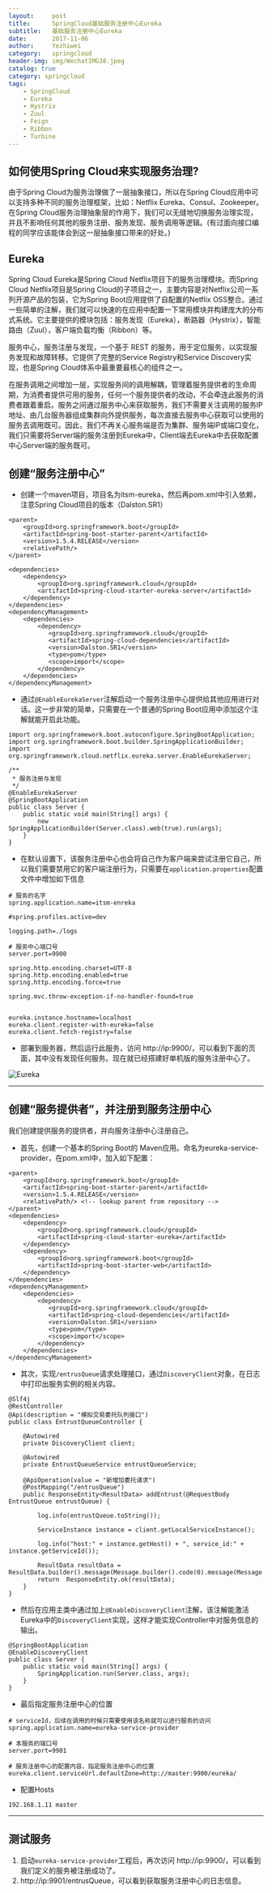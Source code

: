 ```yaml
---
layout:     post
title:      SpringCloud基础服务注册中心Eureka
subtitle:   基础服务注册中心Eureka
date:       2017-11-06
author:     Yezhiwei
category:   springcloud
header-img: img/WechatIMG38.jpeg
catalog: true
category: springcloud
tags:
    - SpringCloud
    - Eureka 
    - Hystrix 
    - Zuul 
    - Feign 
    - Ribbon 
    - Turbine
---
```



## 如何使用Spring Cloud来实现服务治理?

由于Spring Cloud为服务治理做了一层抽象接口，所以在Spring Cloud应用中可以支持多种不同的服务治理框架，比如：Netflix Eureka、Consul、Zookeeper。在Spring Cloud服务治理抽象层的作用下，我们可以无缝地切换服务治理实现，并且不影响任何其他的服务注册、服务发现、服务调用等逻辑。(有过面向接口编程的同学应该能体会到这一层抽象接口带来的好处。)

## Eureka

Spring Cloud Eureka是Spring Cloud Netflix项目下的服务治理模块。而Spring Cloud Netflix项目是Spring Cloud的子项目之一，主要内容是对Netflix公司一系列开源产品的包装，它为Spring Boot应用提供了自配置的Netflix OSS整合。通过一些简单的注解，我们就可以快速的在应用中配置一下常用模块并构建庞大的分布式系统。它主要提供的模块包括：服务发现（Eureka），断路器（Hystrix），智能路由（Zuul），客户端负载均衡（Ribbon）等。

服务中心，服务注册与发现，一个基于 REST 的服务，用于定位服务，以实现服务发现和故障转移。它提供了完整的Service Registry和Service Discovery实现，也是Spring Cloud体系中最重要最核心的组件之一。

在服务调用之间增加一层，实现服务间的调用解耦，管理着服务提供者的生命周期，为消费者提供可用的服务，任何一个服务提供者的改动，不会牵连此服务的消费者跟着重启。服务之间通过服务中心来获取服务，我们不需要关注调用的服务IP地址、由几台服务器组成集群向外提供服务，每次直接去服务中心获取可以使用的服务去调用既可。因此，我们不再关心服务端是否为集群、服务端IP或端口变化，我们只需要将Server端的服务注册到Eureka中，Client端去Eureka中去获取配置中心Server端的服务既可。

## 创建“服务注册中心”

* 创建一个maven项目，项目名为itsm-eureka，然后再pom.xml中引入依赖，注意Spring Cloud项目的版本（Dalston.SR1）

```
<parent>
    <groupId>org.springframework.boot</groupId>
    <artifactId>spring-boot-starter-parent</artifactId>
    <version>1.5.4.RELEASE</version>
    <relativePath/>
</parent>

<dependencies>
    <dependency>
        <groupId>org.springframework.cloud</groupId>
        <artifactId>spring-cloud-starter-eureka-server</artifactId>
    </dependency>
</dependencies>
<dependencyManagement>
    <dependencies>
        <dependency>
           <groupId>org.springframework.cloud</groupId>
           <artifactId>spring-cloud-dependencies</artifactId>
           <version>Dalston.SR1</version>
           <type>pom</type>
           <scope>import</scope>
        </dependency>
    </dependencies>
</dependencyManagement>
```

* 通过`@EnableEurekaServer`注解启动一个服务注册中心提供给其他应用进行对话。这一步非常的简单，只需要在一个普通的Spring Boot应用中添加这个注解就能开启此功能。

```
import org.springframework.boot.autoconfigure.SpringBootApplication;
import org.springframework.boot.builder.SpringApplicationBuilder;
import org.springframework.cloud.netflix.eureka.server.EnableEurekaServer;

/**
 * 服务注册与发现
 */
@EnableEurekaServer
@SpringBootApplication
public class Server {
    public static void main(String[] args) {
        new SpringApplicationBuilder(Server.class).web(true).run(args);
    }
}
```

* 在默认设置下，该服务注册中心也会将自己作为客户端来尝试注册它自己，所以我们需要禁用它的客户端注册行为，只需要在`application.properties`配置文件中增加如下信息

```
# 服务的名字
spring.application.name=itsm-enreka

#spring.profiles.active=dev

logging.path=./logs

# 服务中心端口号
server.port=9900

spring.http.encoding.charset=UTF-8
spring.http.encoding.enabled=true
spring.http.encoding.force=true

spring.mvc.throw-exception-if-no-handler-found=true


eureka.instance.hostname=localhost
eureka.client.register-with-eureka=false
eureka.client.fetch-registry=false
```

* 部署到服务器，然后运行此服务，访问 http://ip:9900/，可以看到下面的页面，其中没有发现任何服务。现在就已经搭建好单机版的服务注册中心了。

![Eureka](/img/spring-cloud-starter-dalston-1-1.png)

---

## 创建“服务提供者”，并注册到服务注册中心

我们创建提供服务的提供者，并向服务注册中心注册自己。

* 首先，创建一个基本的Spring Boot的 Maven应用。命名为eureka-service-provider，在pom.xml中，加入如下配置：

```
<parent> 
    <groupId>org.springframework.boot</groupId>
    <artifactId>spring-boot-starter-parent</artifactId>
    <version>1.5.4.RELEASE</version>
    <relativePath/> <!-- lookup parent from repository -->
</parent>
<dependencies>
    <dependency>
        <groupId>org.springframework.cloud</groupId>
        <artifactId>spring-cloud-starter-eureka</artifactId>
    </dependency>
    <dependency>
        <groupId>org.springframework.boot</groupId>
        <artifactId>spring-boot-starter-web</artifactId>
    </dependency>
</dependencies>
<dependencyManagement>
    <dependencies>
        <dependency>
           <groupId>org.springframework.cloud</groupId>
           <artifactId>spring-cloud-dependencies</artifactId>
           <version>Dalston.SR1</version>
           <type>pom</type>
           <scope>import</scope>
        </dependency>
    </dependencies>
</dependencyManagement>
```

* 其次，实现`/entrusQueue`请求处理接口，通过`DiscoveryClient`对象，在日志中打印出服务实例的相关内容。

```
@Slf4j
@RestController
@Api(description = "模拟交易委托队列接口")
public class EntrustQueueController {

    @Autowired
    private DiscoveryClient client;

    @Autowired
    private EntrustQueueService entrustQueueService;

    @ApiOperation(value = "新增加委托请求")
    @PostMapping("/entrusQueue")
    public ResponseEntity<ResultData> addEntrust(@RequestBody EntrustQueue entrustQueue) {

        log.info(entrustQueue.toString());

        ServiceInstance instance = client.getLocalServiceInstance();

        log.info("host:" + instance.getHost() + ", service_id:" + instance.getServiceId());

        ResultData resultData = ResultData.builder().message(Message.builder().code(0).message(Message.SUCCESS_MESSAGE).build()).build();
        return  ResponseEntity.ok(resultData);
    }
}
```

* 然后在应用主类中通过加上`@EnableDiscoveryClient`注解，该注解能激活Eureka中的`DiscoveryClient`实现，这样才能实现Controller中对服务信息的输出。

```
@SpringBootApplication
@EnableDiscoveryClient
public class Server {
    public static void main(String[] args) {
        SpringApplication.run(Server.class, args);
    }
}
```

* 最后指定服务注册中心的位置

```
# serviceId，后续在调用的时候只需要使用该名称就可以进行服务的访问
spring.application.name=eureka-service-provider

# 本服务的端口号
server.port=9901

# 服务注册中心的配置内容，指定服务注册中心的位置
eureka.client.serviceUrl.defaultZone=http://master:9900/eureka/
```

* 配置Hosts

```
192.168.1.11 master
```

---

## 测试服务

1. 启动`eureka-service-provider`工程后，再次访问 http://ip:9900/，可以看到我们定义的服务被注册成功了。
2. http://ip:9901/entrusQueue，可以看到获取服务注册中心的日志信息。




